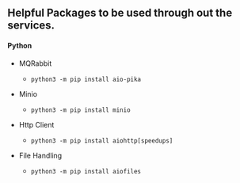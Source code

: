 ## Helpful Packages to be used through out the services.

#### Python

- MQRabbit

  - `python3 -m pip install aio-pika`

- Minio

  - `python3 -m pip install minio`

- Http Client

  - `python3 -m pip install aiohttp[speedups]`

- File Handling

  - `python3 -m pip install aiofiles`
